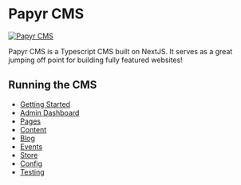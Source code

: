 # Papyr CMS

[![Papyr CMS](https://res.cloudinary.com/papyrcms/image/upload/v1599403018/uwccvcfobimgoivckksr.png 'Papyr CMS')](https://papyrcms.com 'Papyr CMS')

Papyr CMS is a Typescript CMS built on NextJS. It serves as a great jumping off point for building fully featured websites!

## Running the CMS

- [Getting Started](https://github.com/drkgrntt/papyr-cms/blob/master/docs/getting-started.md)
- [Admin Dashboard](https://github.com/drkgrntt/papyr-cms/blob/master/docs/admin-dashboard.md)
- [Pages](https://github.com/drkgrntt/papyr-cms/blob/master/docs/pages.md)
- [Content](https://github.com/drkgrntt/papyr-cms/blob/master/docs/content.md)
- [Blog](https://github.com/drkgrntt/papyr-cms/blob/master/docs/blog.md)
- [Events](https://github.com/drkgrntt/papyr-cms/blob/master/docs/events.md)
- [Store](https://github.com/drkgrntt/papyr-cms/blob/master/docs/store.md)
- [Config](https://github.com/drkgrntt/papyr-cms/blob/master/docs/config.md)
- [Testing](https://github.com/drkgrntt/papyr-cms/blob/master/docs/testing.md)
